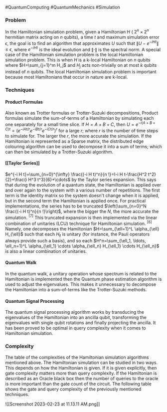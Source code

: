 #QuantumComputing 
#QuantumMechanics 
#Simulation 


### Problem
In the Hamiltonian simulation problem, given a Hamiltonian $H$ ( $2^n \times 2^n$ hermitian matrix acting on $n$ qubits), a time $t$ and maximum simulation error $\epsilon$, the goal is to find an algorithm that approximates $U$ such that $\left\|U-e^{-i H t}\right\| \leq \epsilon$, where $e^{-i H t}$ is the ideal evolution and $\|\cdot\|$ is the spectral norm. A special case of the Hamiltonian simulation problem is the local Hamiltonian simulation problem. This is when $H$ is a k-local Hamiltonian on $n$ qubits where $H=\sum_{j=1}^m H_j$ and $H_j$ acts non-trivially on at most $k$ qubits instead of $n$ qubits. The local Hamiltonian simulation problem is important because most Hamiltonians that occur in nature are k-local.

### Techniques
#### Product Formulas
Also known as Trotter formulas or Trotter-Suzuki decompositions, Product formulas simulate the sum-of-terms of a Hamiltonian by simulating each one separately for a small time slice. If $H=A+B+C$, then $U=e^{-i(A+B+C) t}=\left(e^{-i A t / r} e^{-i B t / r} e^{-i C t / r}\right)^r$ for a large $r$; where $r$ is the number of time steps to simulate for. The larger the $r$, the more accurate the simulation.
If the Hamiltonian is represented as a Sparse matrix, the distributed edge colouring algorithm can be used to decompose it into a sum of terms; which can then be simulated by a Trotter-Suzuki algorithm.

#### [[Taylor Series]]
$e^{-i H t}=\sum_{n=0}^{\infty} \frac{(-i H t)^n}{n !}=I-i H t-\frac{H^2 t^2}{2}+\frac{i H^3 t^3}{6}+\cdots$ by the Taylor series expansion. This says that during the evolution of a quantum state, the Hamiltonian is applied over and over again to the system with a various number of repetitions. The first term is the identity matrix so the system doesn't change when it is applied, but in the second term the Hamiltonian is applied once. For practical implementations, the series has to be truncated $\left(\sum_{n=0}^N \frac{(-i H t)^n}{n !}\right)$, where the bigger the $N$, the more accurate the simulation. ${ }^{[7]}$ This truncated expansion is then implemented via the linear combination of unitaries (LCU) technique for Hamiltonian simulation. ${ }^{[6]}$ Namely, one decomposes the Hamiltonian $H=\sum_{\ell=1}^L \alpha_{\ell} H_{\ell}$ such that each $H_{\ell}$ is unitary (for instance, the Pauli operators always provide such a basis), and so each $H^n=\sum_{\ell_1, \ldots, \ell_n=1}^L \alpha_{\ell_1} \cdots \alpha_{\ell_n} H_{\ell_1} \cdots H_{\ell_n}$ is also a linear combination of unitaries.

#### Quantum Walk
In the quantum walk, a unitary operation whose spectrum is related to the Hamiltonian is implemented then the Quantum phase estimation algorithm is used to adjust the eigenvalues. This makes it unnecessary to decompose the Hamiltonian into a sum-of-terms like the Trotter-Suzuki methods.

#### Quantum Signal Processing
The quantum signal processing algorithm works by transducing the eigenvalues of the Hamiltonian into an ancilla qubit, transforming the eigenvalues with single qubit rotations and finally projecting the ancilla. It has been proved to be optimal in query complexity when it comes to Hamiltonian simulation.

### Complexity
The table of the complexities of the Hamiltonian simulation algorithms mentioned above. The Hamiltonian simulation can be studied in two ways. This depends on how the Hamiltonian is given. If it is given explicitly, then gate complexity matters more than query complexity. If the Hamiltonian is described as an Oracle black box then the number of queries to the oracle is more important than the gate count of the circuit. The following table shows the gate and query complexity of the previously mentioned techniques.

![[Screenshot 2023-02-23 at 11.13.11 AM.png]]
